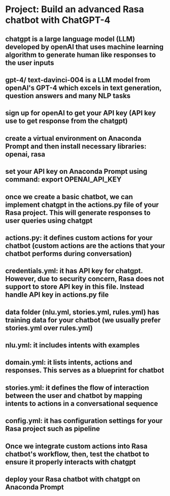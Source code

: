 # Project: Build an advanced Rasa chatbot with ChatGPT-4 
## chatgpt is a large language model (LLM) developed by openAI that uses machine learning algorithm to generate human like responses to the user inputs
## gpt-4/ text-davinci-004 is a LLM model from openAI's GPT-4 which excels in text generation, question answers and many NLP tasks
## sign up for openAI to get your API key (API key use to get response from the chatgpt)
## create a virtual environment on Anaconda Prompt and then install necessary libraries: openai, rasa
## set your API key on Anaconda Prompt using command: export OPENAI_API_KEY
## once we create a basic chatbot, we can implement chatgpt in the actions.py file of your Rasa project. This will generate responses to user queries using chatgpt
## actions.py: it defines custom actions for your chatbot (custom actions are the actions that your chatbot performs during conversation) 
## credentials.yml: it has API key for chatgpt. However, due to security concern, Rasa does not support to store API key in this file. Instead handle API key in actions.py file 
## data folder (nlu.yml, stories.yml, rules.yml) has training data for your chatbot (we usually prefer stories.yml over rules.yml)
## nlu.yml: it includes intents with examples 
## domain.yml: it lists intents, actions and responses. This serves as a blueprint for chatbot
## stories.yml: it defines the flow of interaction between the user and chatbot by mapping intents to actions in a conversational sequence
## config.yml: it has configuration settings for your Rasa project such as pipeline 

## Once we integrate custom actions into Rasa chatbot's workflow, then, test the chatbot to ensure it properly interacts with chatgpt
## deploy your Rasa chatbot with chatgpt on Anaconda Prompt 
